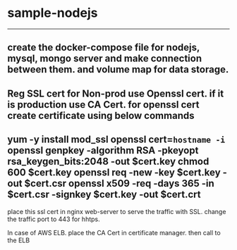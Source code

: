 # sample-nodejs
---
create the docker-compose file for nodejs, mysql, mongo server and make connection between them.
and volume map for data storage.
----------
Reg SSL cert for Non-prod use Openssl cert.
if it is production use CA Cert.
for openssl cert create certificate using below commands
-----------
yum -y install mod_ssl openssl
cert=`hostname -i`
openssl genpkey -algorithm RSA -pkeyopt rsa_keygen_bits:2048 -out $cert.key
chmod 600 $cert.key
openssl req -new -key $cert.key -out $cert.csr
openssl x509 -req -days 365 -in $cert.csr -signkey $cert.key -out $cert.crt
--------------
place this ssl cert in nginx web-server to serve the traffic with SSL.
change the traffic port to 443 for hhtps.

In case of AWS ELB. place the CA Cert in certificate manager. then call to the ELB
